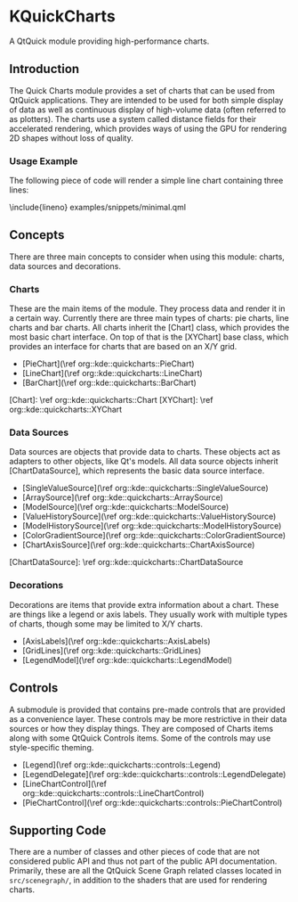 # KQuickCharts

A QtQuick module providing high-performance charts.

## Introduction

The Quick Charts module provides a set of charts that can be used from QtQuick
applications. They are intended to be used for both simple display of data as
well as continuous display of high-volume data (often referred to as plotters).
The charts use a system called distance fields for their accelerated rendering,
which provides ways of using the GPU for rendering 2D shapes without loss of
quality.

### Usage Example

The following piece of code will render a simple line chart containing three
lines:

\include{lineno} examples/snippets/minimal.qml

## Concepts

There are three main concepts to consider when using this module: charts, data
sources and decorations.

### Charts

These are the main items of the module. They process data and render it in a
certain way. Currently there are three main types of charts: pie charts, line
charts and bar charts. All charts inherit the [Chart] class, which provides the
most basic chart interface. On top of that is the [XYChart] base class, which
provides an interface for charts that are based on an X/Y grid.

* [PieChart](\ref org::kde::quickcharts::PieChart)
* [LineChart](\ref org::kde::quickcharts::LineChart)
* [BarChart](\ref org::kde::quickcharts::BarChart)

[Chart]: \ref org::kde::quickcharts::Chart
[XYChart]: \ref org::kde::quickcharts::XYChart

### Data Sources

Data sources are objects that provide data to charts. These objects act as
adapters to other objects, like Qt's models. All data source objects inherit
[ChartDataSource], which represents the basic data source interface.

* [SingleValueSource](\ref org::kde::quickcharts::SingleValueSource)
* [ArraySource](\ref org::kde::quickcharts::ArraySource)
* [ModelSource](\ref org::kde::quickcharts::ModelSource)
* [ValueHistorySource](\ref org::kde::quickcharts::ValueHistorySource)
* [ModelHistorySource](\ref org::kde::quickcharts::ModelHistorySource)
* [ColorGradientSource](\ref org::kde::quickcharts::ColorGradientSource)
* [ChartAxisSource](\ref org::kde::quickcharts::ChartAxisSource)

[ChartDataSource]: \ref org::kde::quickcharts::ChartDataSource

### Decorations

Decorations are items that provide extra information about a chart. These are
things like a legend or axis labels. They usually work with multiple types of
charts, though some may be limited to X/Y charts.

* [AxisLabels](\ref org::kde::quickcharts::AxisLabels)
* [GridLines](\ref org::kde::quickcharts::GridLines)
* [LegendModel](\ref org::kde::quickcharts::LegendModel)

## Controls

A submodule is provided that contains pre-made controls that are provided as a
convenience layer. These controls may be more restrictive in their data sources
or how they display things. They are composed of Charts items along with some
QtQuick Controls items. Some of the controls may use style-specific theming.

* [Legend](\ref org::kde::quickcharts::controls::Legend)
* [LegendDelegate](\ref org::kde::quickcharts::controls::LegendDelegate)
* [LineChartControl](\ref org::kde::quickcharts::controls::LineChartControl)
* [PieChartControl](\ref org::kde::quickcharts::controls::PieChartControl)

## Supporting Code

There are a number of classes and other pieces of code that are not considered
public API and thus not part of the public API documentation. Primarily, these
are all the QtQuick Scene Graph related classes located in `src/scenegraph/`,
in addition to the shaders that are used for rendering charts.
